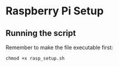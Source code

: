 # Raspberry Pi Setup
## Running the script
Remember to make the file executable first:
```
chmod +x rasp_setup.sh
```
